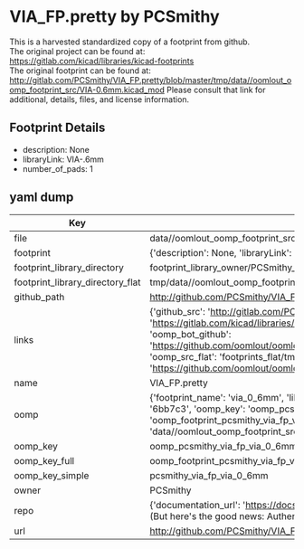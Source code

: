 # VIA_FP.pretty by PCSmithy  
This is a harvested standardized copy of a footprint from github.  
The original project can be found at:  
https://gitlab.com/kicad/libraries/kicad-footprints  
The original footprint can be found at:
http://gitlab.com/PCSmithy/VIA_FP.pretty/blob/master/tmp/data//oomlout_oomp_footprint_src/VIA-0.6mm.kicad_mod
Please consult that link for additional, details, files, and license information.  
## Footprint Details
* description: None  
* libraryLink: VIA-.6mm  
* number_of_pads: 1  
## yaml dump  
| Key | Value |  
| --- | --- |  
| file | data//oomlout_oomp_footprint_src/VIA_FP.pretty/VIA-0.6mm.kicad_mod |  
| footprint | {'description': None, 'libraryLink': 'VIA-.6mm', 'number_of_pads': 1} |  
| footprint_library_directory | footprint_library_owner/PCSmithy_VIA_FP.pretty |  
| footprint_library_directory_flat | tmp/data//oomlout_oomp_footprint_src/footprints_flat/pcsmithy_via_fp_via_0_6mm/working |  
| github_path | http://github.com/PCSmithy/VIA_FP.pretty/blob/master/tmp/data//oomlout_oomp_footprint_src/VIA-0.6mm.kicad_mod |  
| links | {'github_src': 'http://gitlab.com/PCSmithy/VIA_FP.pretty/blob/master/tmp/data//oomlout_oomp_footprint_src/VIA-0.6mm.kicad_mod', 'github_src_repo': 'https://gitlab.com/kicad/libraries/kicad-footprints', 'oomp_bot': 'tmp/data//oomlout_oomp_footprint_src/footprints/pcsmithy_via_fp_via_0_6mm/working', 'oomp_bot_github': 'https://github.com/oomlout/oomlout_oomp_footprint_bot/tree/main/tmp/data//oomlout_oomp_footprint_src/footprints/pcsmithy_via_fp_via_0_6mm/working', 'oomp_src_flat': 'footprints_flat/tmp/data//oomlout_oomp_footprint_src/footprints_flat/pcsmithy_via_fp_via_0_6mm/working', 'oomp_src_flat_github': 'https://github.com/oomlout/oomlout_oomp_footprint_src/tree/main/tmp/data//oomlout_oomp_footprint_src/footprints_flat/pcsmithy_via_fp_via_0_6mm/working'} |  
| name | VIA_FP.pretty |  
| oomp | {'footprint_name': 'via_0_6mm', 'library_name': 'via_fp', 'md5': '6bb7c33cbd9bc912b04f122d911e1208', 'md5_10': '6bb7c33cbd', 'md5_5': '6bb7c', 'md5_6': '6bb7c3', 'oomp_key': 'oomp_pcsmithy_via_fp_via_0_6mm', 'oomp_key_extra': 'oomp_footprint_pcsmithy_via_fp_via_0_6mm', 'oomp_key_full': 'oomp_footprint_pcsmithy_via_fp_via_0_6mm_6bb7c3', 'oomp_key_simple': 'pcsmithy_via_fp_via_0_6mm', 'original_filename': 'data//oomlout_oomp_footprint_src/VIA_FP.pretty/VIA-0.6mm.kicad_mod', 'owner_name': 'pcsmithy'} |  
| oomp_key | oomp_pcsmithy_via_fp_via_0_6mm |  
| oomp_key_full | oomp_footprint_pcsmithy_via_fp_via_0_6mm |  
| oomp_key_simple | pcsmithy_via_fp_via_0_6mm |  
| owner | PCSmithy |  
| repo | {'documentation_url': 'https://docs.github.com/rest/overview/resources-in-the-rest-api#rate-limiting', 'message': "API rate limit exceeded for 84.66.142.224. (But here's the good news: Authenticated requests get a higher rate limit. Check out the documentation for more details.)"} |  
| url | http://github.com/PCSmithy/VIA_FP.pretty |  

